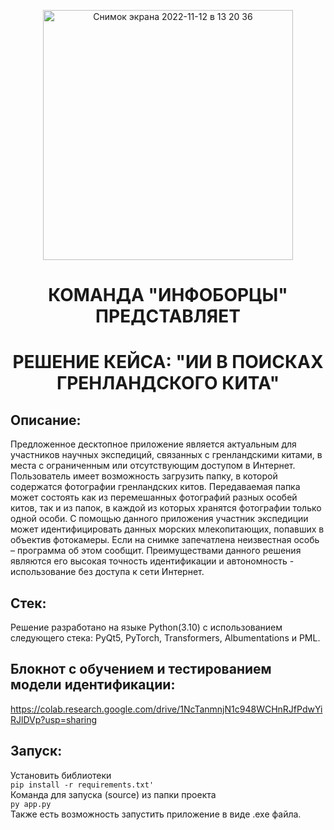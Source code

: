<p align="center">
<img width="400" height="400" alt<img width="470" alt="Снимок экрана 2022-11-12 в 13 20 36" src="https://user-images.githubusercontent.com/90902903/201491612-a38b7e71-1ede-4f0e-8785-0a572159ee5f.png">
</p>

<h1 align="center">КОМАНДА "ИНФОБОРЦЫ" ПРЕДСТАВЛЯЕТ </h1>
<h1 align="center">РЕШЕНИЕ КЕЙСА: "ИИ В ПОИСКАХ ГРЕНЛАНДСКОГО КИТА"</h1>

## Описание:
Предложенное десктопное приложение является актуальным для участников научных экспедиций, связанных с гренландскими китами, в места с ограниченным или отсутствующим доступом в Интернет. 
Пользователь имеет возможность загрузить папку, в которой содержатся фотографии гренландских китов. Передаваемая папка может состоять как из перемешанных фотографий разных особей китов, так и из папок, в каждой из которых хранятся фотографии только одной особи. С помощью данного приложения участник экспедиции может идентифицировать данных морских млекопитающих, попавших в объектив фотокамеры. Если на снимке запечатлена неизвестная особь – программа об этом сообщит. 
Преимуществами данного решения являются его высокая точность идентификации и автономность - использование без доступа к сети Интернет.

## Стек:
Решение разработано на языке Python(3.10) с использованием следующего стека: PyQt5, PyTorch, Transformers, Albumentations и PML.

## Блокнот с обучением и тестированием модели идентификации:
https://colab.research.google.com/drive/1NcTanmnjN1c948WCHnRJfPdwYiRJlDVp?usp=sharing

## Запуск:
Установить библиотеки  
`pip install -r requirements.txt'`  
Команда для запуска (source) из папки проекта  
`py app.py`  
Также есть возможность запустить приложение в виде .exe файла.


